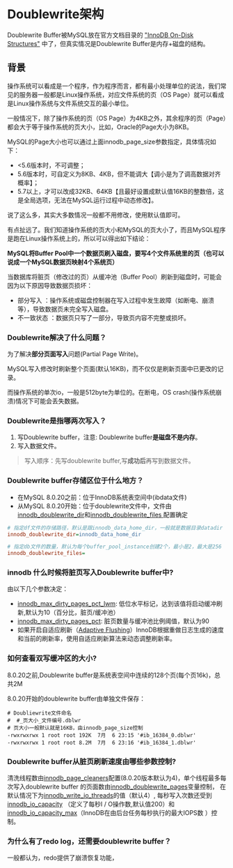 
# Doublewrite架构


Doublewrite Buffer被MySQL放在官方文档目录的 ["InnoDB On-Disk Structures"](https://dev.mysql.com/doc/refman/8.0/en/innodb-doublewrite-buffer.html) 中了，但真实情况是Doublewrite Buffer是内存+磁盘的结构。




## 背景

操作系统可以看成是一个程序，作为程序而言，都有最小处理单位的说法，我们常见的服务器一般都是Linux操作系统，对应文件系统的页（OS Page）就可以看成是Linux操作系统与文件系统交互的最小单位。



一般情况下，除了操作系统的页（OS Page）为4KB之外，其余程序的页（Page）都会大于等于操作系统的页大小，比如，Oracle的Page大小为8KB。

MySQL的Page大小也可以通过上面innodb_page_size参数指定，具体情况如下：

- <5.6版本时，不可调整；
- 5.6版本时，可自定义为8KB、4KB，但不能调大【调小是为了调高数据对齐概率】；
- 5.7以上，才可以改成32KB、64KB【且最好设置成默认值16KB的整数倍，这是全局选项，无法在MySQL运行过程中动态修改】。

说了这么多，其实大多数情况一般都不用修改，使用默认值即可。

有点扯远了。我们知道操作系统的页大小和MySQL的页大小了，而且MySQL程序是跑在Linux操作系统上的，所以可以得出如下结论：

**MySQL将Buffer Pool中一个数据页刷入磁盘，要写4个文件系统里的页（也可以说成一个MySQL数据页映射4个系统页）**

当数据库将脏页（修改过的页）从缓冲池（Buffer Pool）刷新到磁盘时，可能会因为以下原因导致数据页损坏：

- 部分写入 ：操作系统或磁盘控制器在写入过程中发生故障（如断电、崩溃等），导致数据页未完全写入磁盘。
- 不一致状态 ：数据页只写了一部分，导致页内容不完整或损坏。



### Doublewrite解决了什么问题？

为了解决**部分页面写入**问题(Partial Page Write)。

MySQL写入修改时刷新整个页面(默认16KB)，而不仅仅是刷新页面中已更改的记录。

而操作系统的单次io，一般是512byte为单位的。在断电，OS crash(操作系统崩溃)情况下可能会丢失数据。





### Doublewrite是指哪两次写入？

1. 写Doublewrite buffer，注意: Doublewrite buffer**是磁盘不是内存**。
2. 写入数据文件。

> 写入顺序：先写doublewrite buffer,写**成功后**再写到数据文件。







### Doublewrite buffer存储区位于什么地方？

- 在MySQL 8.0.20之前：位于InnoDB系统表空间中(ibdata文件)
- 从MySQL 8.0.20开始：位于doublewrite文件中，文件由[innodb_doublewrite_dir](https://dev.mysql.com/doc/refman/8.0/en/innodb-parameters.html#sysvar_innodb_doublewrite_dir)和[innodb_doublewrite_files ](https://dev.mysql.com/doc/refman/8.0/en/innodb-parameters.html#sysvar_innodb_doublewrite_files)配置确定



```ini
# 指定df文件的存储路径，默认是跟innodb_data_home_dir，一般就是数据目录datadir
innodb_doublewrite_dir=innodb_data_home_dir

# 指定db文件的数量，默认为每个buffer_pool_instance创建2个，最小是2，最大是256
innodb_doublewrite_files=
```





### innodb 什么时候将脏页写入Doublewrite buffer中?

由以下几个参数决定：

- [innodb_max_dirty_pages_pct_lwm](https://dev.mysql.com/doc/refman/8.0/en/innodb-parameters.html#sysvar_innodb_max_dirty_pages_pct_lwm): 低位水平标记，达到该值将启动缓冲刷新,默认为10（百分比，脏页/缓冲池）
- [innodb_max_dirty_pages_pct](https://dev.mysql.com/doc/refman/8.0/en/innodb-parameters.html#sysvar_innodb_max_dirty_pages_pct): 脏页数量与缓冲池比例阈值，默认为90
- 如果开启自适应刷新（[Adaptive Flushing](https://blog.yaomol.com/go?_=d997004b8caHR0cHM6Ly9kZXYubXlzcWwuY29tL2RvYy9yZWZtYW4vOC4wL2VuL2lubm9kYi1idWZmZXItcG9vbC1mbHVzaGluZy5odG1s)）InnoDB根据重做日志生成的速度和当前的刷新率，使用自适应刷新算法来动态调整刷新率。



### 如何查看双写缓冲区的大小?

8.0.20之前,Doublewrite buffer是系统表空间中连续的128个页(每个页16k)，总共2M



8.0.20开始的doublewrite buffer由单独文件保存：

```shell
# Doubliewrite文件命名
#  #_页大小_文件编号.dblwr
# 页大小一般默认就是16KB，由innodb_page_size控制
-rwxrwxrwx 1 root root 192K  7月  6 23:15 '#ib_16384_0.dblwr'
-rwxrwxrwx 1 root root 8.2M  7月  6 23:16 '#ib_16384_1.dblwr'
```



### Doublewrite buffer从脏页刷新速度由哪些参数控制?

清洗线程数由[innodb_page_cleaners](https://blog.yaomol.com/go?_=89c4e5e376aHR0cHM6Ly9kZXYubXlzcWwuY29tL2RvYy9yZWZtYW4vOC4wL2VuL2lubm9kYi1wYXJhbWV0ZXJzLmh0bWwjc3lzdmFyX2lubm9kYl9wYWdlX2NsZWFuZXJz)配置(8.0.20版本默认为4)，单个线程最多每次写入doublewrite buffer 的页面数由[innodb_doublewrite_pages](https://blog.yaomol.com/go?_=22a5049640aHR0cHM6Ly9kZXYubXlzcWwuY29tL2RvYy9yZWZtYW4vOC4wL2VuL2lubm9kYi1wYXJhbWV0ZXJzLmh0bWwjc3lzdmFyX2lubm9kYl9kb3VibGV3cml0ZV9wYWdlcw==)变量控制， 在默认情况下为[innodb_write_io_threads](https://blog.yaomol.com/go?_=6533591b1faHR0cHM6Ly9kZXYubXlzcWwuY29tL2RvYy9yZWZtYW4vOC4wL2VuL2lubm9kYi1wYXJhbWV0ZXJzLmh0bWwjc3lzdmFyX2lubm9kYl93cml0ZV9pb190aHJlYWRz)的值（默认4）,
每秒写入次数还受到[innodb_io_capacity](https://blog.yaomol.com/go?_=290a8a307aaHR0cHM6Ly9kZXYubXlzcWwuY29tL2RvYy9yZWZtYW4vOC4wL2VuL2lubm9kYi1wYXJhbWV0ZXJzLmh0bWwjc3lzdmFyX2lubm9kYl9pb19jYXBhY2l0eQ==) （定义了每秒I / O操作数,默认值200）和[innodb_io_capacity_max](https://blog.yaomol.com/go?_=efe3b580b4aHR0cHM6Ly9kZXYubXlzcWwuY29tL2RvYy9yZWZtYW4vOC4wL2VuL2lubm9kYi1wYXJhbWV0ZXJzLmh0bWwjc3lzdmFyX2lubm9kYl9pb19jYXBhY2l0eV9tYXg=)（InnoDB在由后台任务每秒执行的最大IOPS数 ）控制。





### 为什么有了redo log，还需要doublewrite buffer？

一般都认为，redo提供了崩溃恢复功能，


